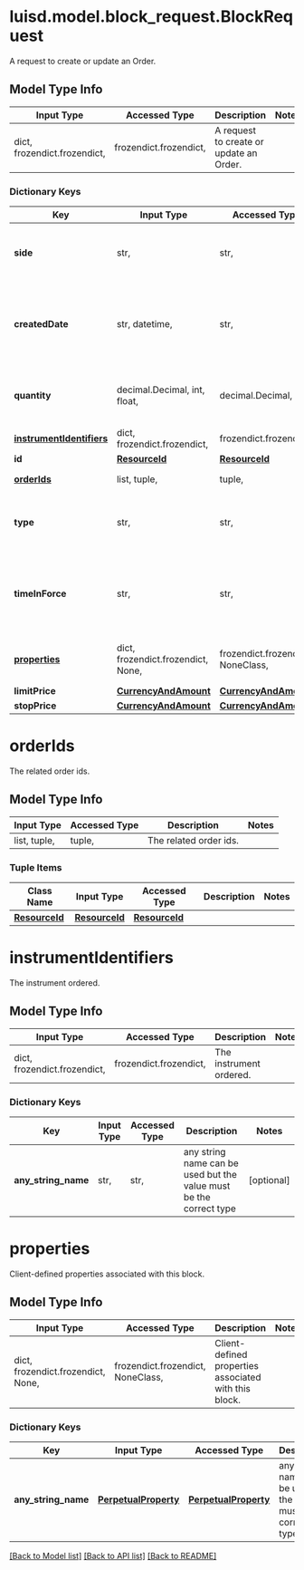 # luisd.model.block_request.BlockRequest

A request to create or update an Order.

## Model Type Info
Input Type | Accessed Type | Description | Notes
------------ | ------------- | ------------- | -------------
dict, frozendict.frozendict,  | frozendict.frozendict,  | A request to create or update an Order. | 

### Dictionary Keys
Key | Input Type | Accessed Type | Description | Notes
------------ | ------------- | ------------- | ------------- | -------------
**side** | str,  | str,  | The client&#x27;s representation of the block&#x27;s side (buy, sell, short, etc) | 
**createdDate** | str, datetime,  | str,  | The date on which the block was made | value must conform to RFC-3339 date-time
**quantity** | decimal.Decimal, int, float,  | decimal.Decimal,  | The total quantity of given instrument ordered. | value must be a 64 bit float
**[instrumentIdentifiers](#instrumentIdentifiers)** | dict, frozendict.frozendict,  | frozendict.frozendict,  | The instrument ordered. | 
**id** | [**ResourceId**](ResourceId.md) | [**ResourceId**](ResourceId.md) |  | 
**[orderIds](#orderIds)** | list, tuple,  | tuple,  | The related order ids. | 
**type** | str,  | str,  | The block order&#x27;s type (examples: Limit, Market, ...) | 
**timeInForce** | str,  | str,  | The block orders&#x27; time in force (examples: Day, GoodTilCancel, ...) | 
**[properties](#properties)** | dict, frozendict.frozendict, None,  | frozendict.frozendict, NoneClass,  | Client-defined properties associated with this block. | [optional] 
**limitPrice** | [**CurrencyAndAmount**](CurrencyAndAmount.md) | [**CurrencyAndAmount**](CurrencyAndAmount.md) |  | [optional] 
**stopPrice** | [**CurrencyAndAmount**](CurrencyAndAmount.md) | [**CurrencyAndAmount**](CurrencyAndAmount.md) |  | [optional] 

# orderIds

The related order ids.

## Model Type Info
Input Type | Accessed Type | Description | Notes
------------ | ------------- | ------------- | -------------
list, tuple,  | tuple,  | The related order ids. | 

### Tuple Items
Class Name | Input Type | Accessed Type | Description | Notes
------------- | ------------- | ------------- | ------------- | -------------
[**ResourceId**](ResourceId.md) | [**ResourceId**](ResourceId.md) | [**ResourceId**](ResourceId.md) |  | 

# instrumentIdentifiers

The instrument ordered.

## Model Type Info
Input Type | Accessed Type | Description | Notes
------------ | ------------- | ------------- | -------------
dict, frozendict.frozendict,  | frozendict.frozendict,  | The instrument ordered. | 

### Dictionary Keys
Key | Input Type | Accessed Type | Description | Notes
------------ | ------------- | ------------- | ------------- | -------------
**any_string_name** | str,  | str,  | any string name can be used but the value must be the correct type | [optional] 

# properties

Client-defined properties associated with this block.

## Model Type Info
Input Type | Accessed Type | Description | Notes
------------ | ------------- | ------------- | -------------
dict, frozendict.frozendict, None,  | frozendict.frozendict, NoneClass,  | Client-defined properties associated with this block. | 

### Dictionary Keys
Key | Input Type | Accessed Type | Description | Notes
------------ | ------------- | ------------- | ------------- | -------------
**any_string_name** | [**PerpetualProperty**](PerpetualProperty.md) | [**PerpetualProperty**](PerpetualProperty.md) | any string name can be used but the value must be the correct type | [optional] 

[[Back to Model list]](../../README.md#documentation-for-models) [[Back to API list]](../../README.md#documentation-for-api-endpoints) [[Back to README]](../../README.md)

